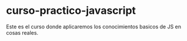 # curso-practico-javascript

Este es el curso donde aplicaremos los conocimientos basicos de JS en cosas reales.